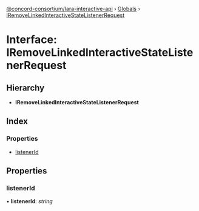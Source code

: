 [@concord-consortium/lara-interactive-api](../README.md) › [Globals](../globals.md) › [IRemoveLinkedInteractiveStateListenerRequest](iremovelinkedinteractivestatelistenerrequest.md)

# Interface: IRemoveLinkedInteractiveStateListenerRequest

## Hierarchy

* **IRemoveLinkedInteractiveStateListenerRequest**

## Index

### Properties

* [listenerId](iremovelinkedinteractivestatelistenerrequest.md#listenerid)

## Properties

###  listenerId

• **listenerId**: *string*
